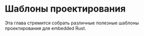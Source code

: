 # Шаблоны проектирования

Эта глава стремится собрать различные полезные шаблоны проектирования для embedded Rust.
